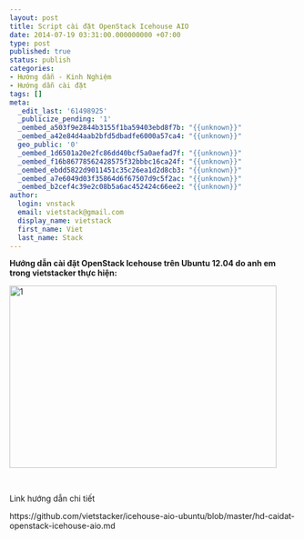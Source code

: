 ```yaml
---
layout: post
title: Script cài đặt OpenStack Icehouse AIO
date: 2014-07-19 03:31:00.000000000 +07:00
type: post
published: true
status: publish
categories:
- Hướng dẫn - Kinh Nghiệm
- Hướng dẫn cài đặt
tags: []
meta:
  _edit_last: '61498925'
  _publicize_pending: '1'
  _oembed_a503f9e2844b3155f1ba59403ebd8f7b: "{{unknown}}"
  _oembed_a42e84d4aab2bfd5dbadfe6000a57ca4: "{{unknown}}"
  geo_public: '0'
  _oembed_1d6501a20e2fc86dd40bcf5a0aefad7f: "{{unknown}}"
  _oembed_f16b86778562428575f32bbbc16ca24f: "{{unknown}}"
  _oembed_ebdd5822d9011451c35c26ea1d2d8cb3: "{{unknown}}"
  _oembed_a7e6049d03f35864d6f67507d9c5f2ac: "{{unknown}}"
  _oembed_b2cef4c39e2c08b5a6ac452424c66ee2: "{{unknown}}"
author:
  login: vnstack
  email: vietstack@gmail.com
  display_name: vietstack
  first_name: Viet
  last_name: Stack
---
```

<p><strong>Hướng dẫn cài đặt OpenStack Icehouse trên Ubuntu 12.04 do anh em trong vietstacker thực hiện:</strong></p>
<p><a href="https://vietstack.files.wordpress.com/2014/07/1.png"><img class="aligncenter  wp-image-296" src="{{ site.baseurl }}/assets/1.png" alt="1" width="469" height="321" /></a></p>
<p>&nbsp;</p>
<p>Link hướng dẫn chi tiết</p>
<p>https://github.com/vietstacker/icehouse-aio-ubuntu/blob/master/hd-caidat-openstack-icehouse-aio.md</p>
